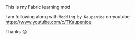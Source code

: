 This is my Fabric learning mod

I am following along with `Modding by Kaupenjoe` on youtube <br>
https://www.youtube.com/c/TKaupenjoe

Thanks 😊 